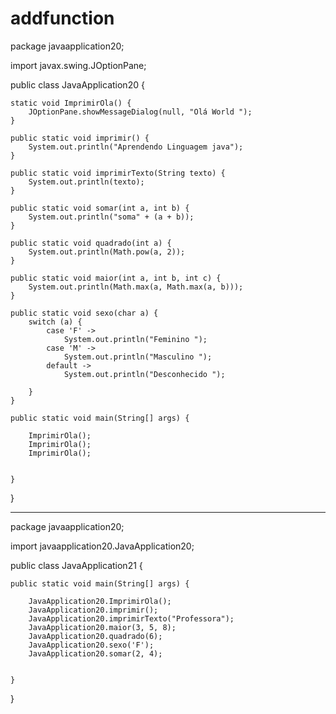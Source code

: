 # addfunction

package javaapplication20;

import javax.swing.JOptionPane;

public class JavaApplication20 {

    static void ImprimirOla() {
        JOptionPane.showMessageDialog(null, "Olá World ");
    }

    public static void imprimir() {
        System.out.println("Aprendendo Linguagem java");
    }

    public static void imprimirTexto(String texto) {
        System.out.println(texto);
    }

    public static void somar(int a, int b) {
        System.out.println("soma" + (a + b));
    }

    public static void quadrado(int a) {
        System.out.println(Math.pow(a, 2));
    }

    public static void maior(int a, int b, int c) {
        System.out.println(Math.max(a, Math.max(a, b)));
    }

    public static void sexo(char a) {
        switch (a) {
            case 'F' ->
                System.out.println("Feminino ");
            case 'M' ->
                System.out.println("Masculino ");
            default ->
                System.out.println("Desconhecido ");

        }
    }

    public static void main(String[] args) {

        ImprimirOla();
        ImprimirOla();
        ImprimirOla();
      
        
    }

}


----------------




package javaapplication20;

import javaapplication20.JavaApplication20;

public class JavaApplication21 {

    public static void main(String[] args) {
        
        JavaApplication20.ImprimirOla();
        JavaApplication20.imprimir();
        JavaApplication20.imprimirTexto("Professora");
        JavaApplication20.maior(3, 5, 8);
        JavaApplication20.quadrado(6);
        JavaApplication20.sexo('F');
        JavaApplication20.somar(2, 4);
        
        
    }
    
}
